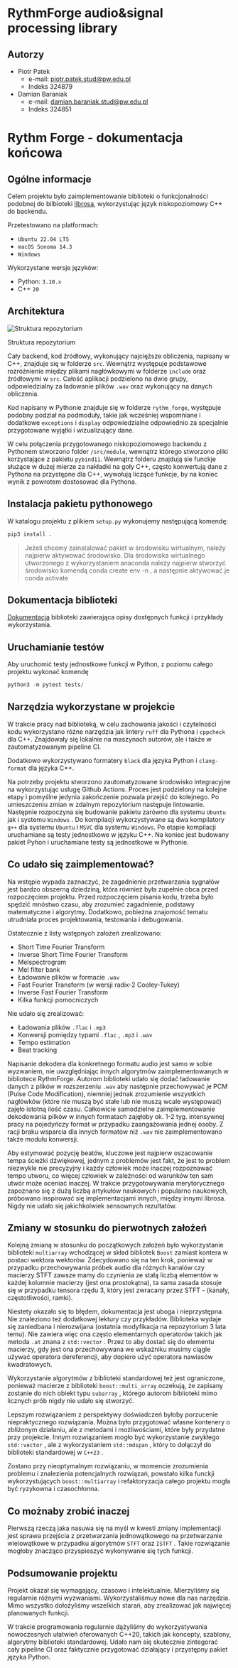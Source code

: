 # RythmForge audio&signal processing library
## Autorzy

- Piotr Patek
    - e-mail: piotr.patek.stud@pw.edu.pl
    - Indeks 324879
- Damian Baraniak
    - e-mail: damian.baraniak.stud@pw.edu.pl
    - Indeks 324851


# Rythm Forge - dokumentacja końcowa

## Ogólne informacje

Celem projektu było zaimplementowanie biblioteki o funkcjonalności podobnej do bilbioteki [librosa]([https://librosa.org/](https://librosa.org/)), wykorzystując język niskopoziomowy C++ do backendu.

Przetestowano na platformach:

- `Ubuntu 22.04 LTS`
- `macOS Sonoma 14.3`
- `Windows`

Wykorzystane wersje języków:

- Python: `3.10.x`
- C++ `20`

## Architektura

![Struktura repozytorium](docs\images\ProjectDiagram.png)

Struktura repozytorium

Cały backend, kod źródłowy, wykonujący najcięższe obliczenia, napisany w C++, znajduje się w folderze `src`. Wewnątrz występuje podstawowe rozróżnienie między plikami nagłówkowymi w folderze `include` oraz źródłowymi w `src`. Całość aplikacji podzielono na dwie grupy, odpowiedzialny za ładowanie plików `.wav` oraz wykonujący na danych obliczenia.

Kod napisany w Pythonie znajduje się w folderze `rythm_forge`, występuje podobny podział na podmoduły, takie jak wcześniej wspomniane i dodatkowe `exceptions` i `display` odpowiedzialne odpowiednio za specjalnie przygotowane wyjątki i wizualizujący dane.

W celu połączenia przygotowanego niskopoziomowego backendu z Pythonem stworzono folder `/src/module`, wewnątrz którego stworzono pliki korzystające z pakietu `pybind11`. Wewnątrz folderu znajdują sie funckje służące w dużej mierze za nakładki na goły C++, często konwertują dane z Pythona na przystępne dla C++, wywołują liczące funkcje, by na koniec wynik z powrotem dostosować dla Pythona.  

## Instalacja pakietu pythonowego

W katalogu projektu z plikiem `setup.py` wykonujemy następującą komendę:

```bash
pip3 install .
```

> Jeżeli chcemy zainstalować pakiet w środowisku wirtualnym, należy najpierw aktywować środowisko. Dla środowiska wirtualnego utworzonego z wykorzystaniem anaconda należy najpierw stworzyć środowisko komendą conda create env -n <nazwa>, a następnie aktywować je conda activate <nazwa>
> 

## Dokumentacja biblioteki

[Dokumentacja]([https://vistek528.github.io/RythmForge/](https://vistek528.github.io/RythmForge/)) biblioteki zawierająca opisy dostępnych funkcji i przykłady wykorzystania.

## Uruchamianie testów

Aby uruchomić testy jednostkowe funkcji w Python, z poziomu całego projektu wykonać komendę

```jsx
python3 -m pytest tests/
```

## Narzędzia wykorzystane w projekcie

W trakcie pracy nad biblioteką, w celu zachowania jakości i czytelności kodu wykorzystano różne narzędzia jak lintery `ruff` dla Pythona i `cppcheck` dla C++. Znajdowały się lokalnie na maszynach autorów, ale i także w zautomatyzowanym pipeline CI.

Dodatkowo wykorzystywano formatery `black` dla języka Python i `clang-format` dla języka C++.

Na potrzeby projektu stworzono zautomatyzowane środowisko integracyjne na wykorzystując usługę Github Actions. Proces jest podzielony na kolejne etapy i pomyślne jedynia zakończenie pozwala przejść do kolejnego. Po umieszczeniu zmian w zdalnym repozytorium następuje  lintowanie. Następnie rozpoczyna się budowanie pakietu zarówno dla systemu `Ubuntu` jak i systemu `Windows` . Do kompilacji wykorzystywane są dwa kompilatory `g++` dla systemu `Ubuntu` i `MSVC` dla systemu `Windows`. Po etapie kompilacji uruchamiane są testy jednostkowe w języku C++. Na koniec jest budowany pakiet Pyhon i uruchamiane testy są jednostkowe w Pythonie.

## Co udało się zaimplementować?

Na wstępie wypada zaznaczyć, że zagadnienie przetwarzania sygnałów jest bardzo obszerną dziedziną, która również była zupełnie obca przed rozpoczęciem projektu. Przed rozpoczęciem pisania kodu, trzeba było spędzić mnóstwo czasu, aby zrozumieć zagadnienie, podstawy matematyczne i algorytmy. Dodatkowo, pobieżna znajomość tematu utrudniała proces projektowania, testowania i debugowania.

Ostatecznie z listy wstępnych założeń zrealizowano:

- Short Time Fourier Transform
- Inverse Short Time Fourier Transform
- Melspectrogram
- Mel filter bank
- Ładowanie plików w formacie `.wav`
- Fast Fourier Transform (w wersji radix-2 Cooley-Tukey)
- Inverse Fast Fourier Transform
- Kilka funkcji pomocniczych

Nie udało się zrealizować:

- Ładowania plików `.flac` i `.mp3`
- Konwersji pomiędzy typami `.flac` , `.mp3` i `.wav`
- Tempo estimation
- Beat tracking

Napisanie dekodera dla konkretnego formatu audio jest samo w sobie wyzwaniem, nie uwzględniając innych algorytmów zaimplementowanych w bibliotece RythmForge. Autorom biblioteki udało się dodać ładowanie danych z plików w rozszerzeniu `.wav`  aby następnie przechowywać je PCM (Pulse Code Modification), niemniej jednak zrozumienie wszystkich nagłówków (które nie muszą być stałe lub nie muszą wcale występować) zajęło istotną ilość czasu. Całkowicie samodzielne zaimplementowanie dekodowania pilków w innych formatach zajęłoby ok. 1-2 tyg. intensywnej pracy na pojedyńczy format w przypadku zaangażowania jednej osoby. Z racji braku wsparcia dla innych formatów niż `.wav` nie zaimplementowano także modułu konwersji.

Aby estymować pozycję beatów, kluczowe jest najpierw oszacowanie tempa ścieżki dźwiękowej, jednym z problemów jest fakt, że jest to problem niezwykle nie precyzyjny i każdy człowiek może inaczej rozpoznawać tempo utworu, co więcej człowiek w zależności od warunków ten sam utwór może oceniać inaczej. W trakcie przygotowywania merytorycznego zapoznano się z dużą liczbą artykułów naukowych i popularno naukowych, próbowano inspirować się implementacjami innych, między innymi librosa. Nigdy nie udało się jakichkolwiek sensownych rezultatów. 

## Zmiany w stosunku do pierwotnych założeń

Kolejną zmianą w stosunku do początkowych założeń było wykorzystanie biblioteki `multiarray` wchodzącej w skład bibliotek `Boost`  zamiast kontera w postaci wektora wektorów. Zdecydowano się na ten krok, ponieważ w przypadku przechowywania próbek audio dla różnych kanalów czy macierzy STFT zawsze mamy do czynienia ze stałą liczbą elementów w każdej kolumnie macierzy (jest ona prostokątna), ta sama zasada stosuje się w przypadku tensora rzędu 3, który jest zwracany przez STFT - (kanały, częstotliwości, ramki).

Niestety okazało się to błędem, dokumentacja jest uboga i nieprzystępna. Nie znaleziono też dodatkowej lektury czy przykładów. Biblioteka wydaje się zaniedbana i nierozwijana (ostatnia modyfikacja na repozytorium 3 lata temu). Nie zawiera więc ona często elementarnych operatorów takich jak metoda `.at` znana z `std::vector` . Przez to aby dostać się do elementu macierzy, gdy jest ona przechowywana we wskaźniku musimy ciągle używać operatora dereferencji, aby dopiero użyć operatora nawiasów kwadratowych. 

Wykorzystanie algorytmów z biblioteki standardowej też jest ograniczone, ponieważ macierze z biblioteki `boost::multi_array` oczekują, że zapisany zostanie do nich obiekt typu `subarray` , którego autorom biblioteki mimo licznych prób nigdy nie udało się stworzyć. 

Lepszym rozwiązaniem z perspektywy doświadczeń byłoby porzucenie niepraktycznego rozwiązania. Można było przygotować własne kontenery o zbliżonym działaniu, ale z metodami i możliwościami, które były przydatne przy projekcie. Innym rozwiązaniem mogło być wykorzystanie zwykłego `std::vector` , ale z wykorzystaniem `std::mdspan` , który to dołączył do biblioteki standardowej w `C++23` . 

Zostano przy nieoptymalnym rozwiązaniu, w momencie zrozumienia problemu i znalezienia potencjalnych rozwiązań, powstało kilka funckji wykorzystujących `boost::multiarray` i refaktoryzacja całego projektu mogła być ryzykowna i czasochłonna.

## Co możnaby zrobić inaczej

Pierwszą rzeczą jaka nasuwa się na myśl w kwesti zmiany implementacji jest sprawa przejścia z przetwarzania jednowątkowego na przetwarzanie wielowątkowe w przypadku algorytmów `STFT` oraz `ISTFT` . Takie rozwiązanie mogłoby znacząco przyspieszyć wykonywanie się tych funkcji.

## Podsumowanie projektu

Projekt okazał się wymagający, czasowo i intelektualnie. Mierzyliśmy się regularnie różnymi wyzwaniami. Wykorzystaliśmuy nowe dla nas narzędzia. Mimo wszystko dołożyliśmy wszelkich starań, aby zrealizować jak najwięcej planowanych funkcji. 

W trakcie programowania regularnie dążyliśmy do wykorzystywania nowoczesnych ułatwień oferowanych C++20, takich jak koncepty, szablony, algorytmy biblioteki standardowej. Udało nam się skutecznie zintegorać cały pipeline CI oraz faktycznie przygotować działający i przystępny pakiet języka Python.
